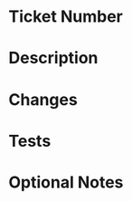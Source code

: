 # Ticket Number
<!-- Asana Ticket Number -->

# Description
<!-- Brief description of the task -->

# Changes
<!-- Changes made to the repo -->

# Tests
<!-- Test cases done to meet the acceptance criteria these could include screenshots, videos, test cases etc -->

# Optional Notes
<!-- Any information about the Pull Request that might be worth adding -->
